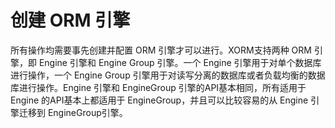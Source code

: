 # 创建 ORM 引擎

所有操作均需要事先创建并配置 ORM 引擎才可以进行。XORM支持两种 ORM 引擎，即 Engine 引擎和 Engine Group 引擎。一个 Engine 引擎用于对单个数据库进行操作，一个 Engine Group 引擎用于对读写分离的数据库或者负载均衡的数据库进行操作。Engine 引擎和 EngineGroup 引擎的API基本相同，所有适用于 Engine 的API基本上都适用于 EngineGroup，并且可以比较容易的从 Engine 引擎迁移到 EngineGroup引擎。
